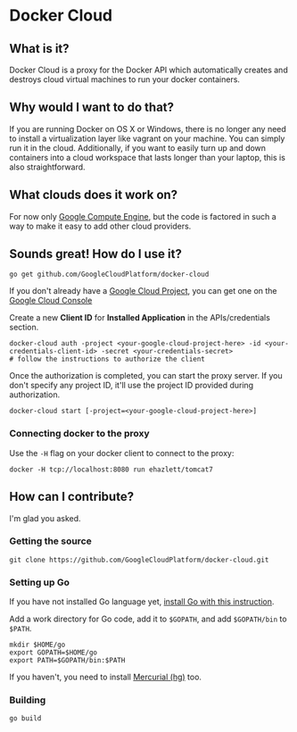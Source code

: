 Docker Cloud
============

What is it?
------------
Docker Cloud is a proxy for the Docker API which automatically creates and destroys cloud virtual machines to run
your docker containers.

Why would I want to do that?
------------
If you are running Docker on OS X or Windows, there is no longer any need to install a virtualization layer like
vagrant on your machine.  You can simply run it in the cloud.  Additionally, if you want to easily turn up and
down containers into a cloud workspace that lasts longer than your laptop, this is also straightforward.

What clouds does it work on?
------------
For now only [Google Compute Engine](https://cloud.google.com/products/compute-engine), but the code
is factored in such a way to make it easy to add other cloud providers.

Sounds great!  How do I use it?
------------

```
go get github.com/GoogleCloudPlatform/docker-cloud
```

If you don't already have a [Google Cloud Project](http://cloud.google.com), you can get one on the [Google Cloud Console](http://cloud.google.com/console)

Create a new **Client ID** for **Installed Application** in the APIs/credentials section.

```
docker-cloud auth -project <your-google-cloud-project-here> -id <your-credentials-client-id> -secret <your-credentials-secret>
# follow the instructions to authorize the client
```

Once the authorization is completed, you can start the proxy server. If you don't specify any project ID, it'll use the project ID provided during authorization.

```
docker-cloud start [-project=<your-google-cloud-project-here>]
```

### Connecting docker to the proxy ###
Use the `-H` flag on your docker client to connect to the proxy:
```
docker -H tcp://localhost:8080 run ehazlett/tomcat7
```



How can I contribute?
------------
I'm glad you asked.
### Getting the source ###
```
git clone https://github.com/GoogleCloudPlatform/docker-cloud.git
```

### Setting up Go ###
If you have not installed Go language yet, [install Go with this instruction](http://golang.org/doc/install).

Add a work directory for Go code, add it to `$GOPATH`, and add `$GOPATH/bin` to `$PATH`.

```
mkdir $HOME/go
export GOPATH=$HOME/go
export PATH=$GOPATH/bin:$PATH
```

If you haven't, you need to install [Mercurial (hg)](http://mercurial.selenic.com/) too.

### Building ###

```
go build
```

